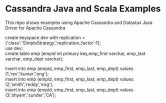 # Cassandra Java and Scala Examples

This repo shows examples using Apache Cassandra and Datastax Java Driver for Apache Cassandra                          

create keyspace dev  with replication = {'class':'SimpleStrategy','replication_factor':1};                
 use dev;                           
create table emp (empid int primary key,emp_first varchar, emp_last varchar, emp_dept varchar);                    

insert into emp (empid, emp_first, emp_last, emp_dept) values (1,'rev','kumar','eng');                            
insert into emp (empid, emp_first, emp_last, emp_dept) values (2,'smith','reddy','eng');                                 
insert into emp (empid, emp_first, emp_last, emp_dept) values (3,'shyam','sunder','CA');                                    
